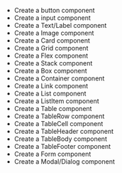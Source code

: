 - Create a button component
- Create a input component
- Create a Text/Label component
- Create a Image component
- Create a Card component
- Create a Grid component
- Create a Flex component
- Create a Stack component
- Create a Box component
- Create a Container component
- Create a Link component
- Create a List component
- Create a ListItem component
- Create a Table component
- Create a TableRow component
- Create a TableCell component
- Create a TableHeader component
- Create a TableBody component
- Create a TableFooter component
- Create a Form component
- Create a Modal/Dialog component